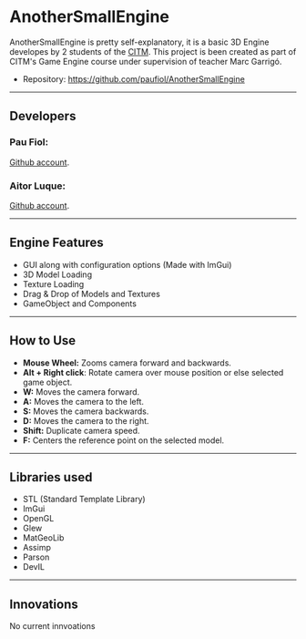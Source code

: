 # AnotherSmallEngine
AnotherSmallEngine is pretty self-explanatory, it is a basic 3D Engine developes by 2 students of the [CITM](<https://www.citm.upc.edu/>).
This project is been created as part of CITM's Game Engine course under supervision of teacher Marc Garrigó.
* Repository: https://github.com/paufiol/AnotherSmallEngine 
****
## Developers
### Pau Fiol:
[Github account](<https://github.com/paufiol>).
### Aitor Luque:
[Github account](<https://github.com/Aitorlb7>).
****
## Engine Features
* GUI along with configuration options (Made with ImGui)
* 3D Model Loading
* Texture Loading
* Drag & Drop of Models and Textures
* GameObject and Components
****
## How to Use
* **Mouse Wheel:** Zooms camera forward and backwards.
* **Alt + Right click**: Rotate camera over mouse position or else selected game object.
* **W:** Moves the camera forward.
* **A:** Moves the camera to the left.
* **S:** Moves the camera backwards.
* **D:** Moves the camera to the right.
* **Shift:** Duplicate camera speed.
* **F:** Centers the reference point on the selected model.
****
## Libraries used
* STL (Standard Template Library)
* ImGui
* OpenGL 
* Glew 
* MatGeoLib
* Assimp
* Parson
* DevIL
****
## Innovations
No current innvoations
